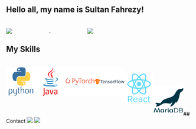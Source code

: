 ## Hello all, my name is Sultan Fahrezy!

<div style="display: inline_block"><br>
  <a class="github-stats" href="https://github.com/sultanfsn">
    <img align="center" style="margin-right: 100px;" src="https://github-readme-stats.vercel.app/api?username=sultanfsn&count_private=true&show_icons=true&theme=tokyonight&hide=issues,stars" />
  </a>

  <a class="github-stats" href="https://github.com/anuraghazra/convoychat">
    <img align="center" style="margin-left: 100px;" src="https://github-readme-stats.vercel.app/api/top-langs/?username=sultanfsn&langs_count=5&theme=tokyonight&layout=compact" />
  </a>
 
</div> 
  
## My Skills
<div style="display: inline_block"><br>
      <img align="left" alt="Eji-Python" height="80" width="80" src="https://github.com/devicons/devicon/blob/master/icons/python/python-original-wordmark.svg">
     &nbsp;&nbsp;&nbsp;&nbsp;&nbsp;&nbsp;&nbsp;&nbsp;&nbsp;&nbsp;&nbsp;&nbsp;&nbsp;
      <img  align="left" alt="Eji-Java" height="80" width="80" src="https://github.com/devicons/devicon/blob/master/icons/java/java-original-wordmark.svg">
     &nbsp;&nbsp;&nbsp;&nbsp;&nbsp;&nbsp;&nbsp;&nbsp;&nbsp;&nbsp;&nbsp;&nbsp;&nbsp;
      <img align="left" alt="Eji-PyTorch" height="80" width="80" src="https://github.com/devicons/devicon/blob/master/icons/pytorch/pytorch-plain-wordmark.svg">
     &nbsp;&nbsp;&nbsp;&nbsp;&nbsp;&nbsp;&nbsp;&nbsp;&nbsp;&nbsp;&nbsp;&nbsp;&nbsp;
      <img align="left" alt="Eji-tf" height="80" width="80" src="https://github.com/devicons/devicon/blob/master/icons/tensorflow/tensorflow-original-wordmark.svg">
     &nbsp;&nbsp;&nbsp;&nbsp;&nbsp;&nbsp;&nbsp;&nbsp;&nbsp;&nbsp;&nbsp;&nbsp;&nbsp;
      <img align="left" alt="Eji-react" height="80" width="80" src="https://github.com/devicons/devicon/blob/master/icons/react/react-original-wordmark.svg">
     &nbsp;&nbsp;&nbsp;&nbsp;&nbsp;&nbsp;&nbsp;&nbsp;&nbsp;&nbsp;&nbsp;&nbsp;&nbsp;
      <img align="left" alt="Eji-mdb" height="80" width="80" src="https://github.com/devicons/devicon/blob/master/icons/mariadb/mariadb-original-wordmark.svg">
      &nbsp;&nbsp;&nbsp;&nbsp;&nbsp;&nbsp;&nbsp;&nbsp;&nbsp;&nbsp;&nbsp;&nbsp;&nbsp;
  
</div>



</br>
## Contact
  <a href="https://www.linkedin.com/in/sultanconnect/" target="_blank"><img src="https://img.shields.io/badge/-LinkedIn-%230077B5?style=for-the-badge&logo=linkedin&logoColor=white" target="_blank"></a> 
  <a href = "mailto: sultan.fahrezy.sn@gmail.com"><img src="https://img.shields.io/badge/-Gmail-%23333?style=for-the-badge&logo=gmail&logoColor=white" target="_blank"></a>
 </br>
</br>
